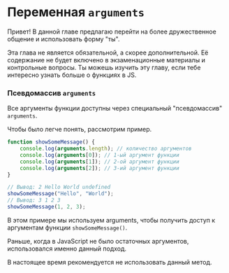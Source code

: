 # Переменная `arguments`

Привет! В данной главе предлагаю перейти на более дружественное общение и использовать форму "ты".

Эта глава не является обязательной, а скорее дополнительной. Её содержание не будет включено в экзаменационные материалы и контрольные вопросы. Ты можешь изучить эту главу, если тебе интересно узнать больше о функциях в JS.

### Псевдомассив `arguments`

Все аргументы функции доступны через специальный "псевдомассив" `arguments`.

Чтобы было легче понять, рассмотрим пример.
```js
function showSomeMessage() {
    console.log(arguments.length); // количество аргументов
    console.log(arguments[0]); // 1-ый аргумент функции
    console.log(arguments[1]); // 2-ой аргумент функции
    console.log(arguments[2]); // 3-ий аргумент функции
}

// Вывод: 2 Hello World undefined
showSomeMessage("Hello", "World");
// Вывод: 3 1 2 3
showSomeMessage(1, 2, 3);
```

В этом примере мы используем arguments, чтобы получить доступ к аргументам функции `showSomeMessage()`. 

Раньше, когда в JavaScript не было остаточных аргументов, использовался именно данный подход.

В настоящее время рекомендуется не использовать данный метод.